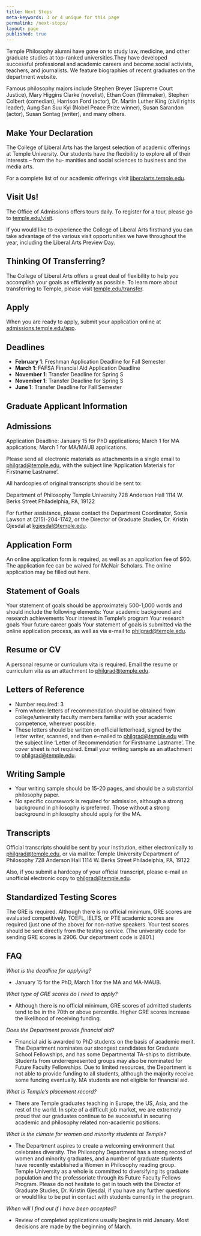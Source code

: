 ```yaml
---
title: Next Stops
meta-keywords: 3 or 4 unique for this page
permalink: /next-stops/
layout: page
published: true
---
```


Temple Philosophy alumni have gone on to study law, medicine, and other graduate studies at  top-ranked universities.They have developed successful professional and academic careers and become social activists, teachers, and journalists. We feature biographies of recent graduates on the department website.

Famous philosophy majors include Stephen Breyer (Supreme Court Justice), Mary Higgins Clarke (novelist), Ethan Coen (filmmaker), Stephen Colbert (comedian), Harrison Ford (actor), Dr. Martin  Luther King (civil rights leader), Aung San Suu Kyi (Nobel Peace Prize winner), Susan Sarandon  (actor), Susan Sontag (writer), and many others.

## Make Your Declaration

The College of Liberal Arts has the largest selection of academic offerings at Temple University.
Our students have the flexibility to explore all of their interests – from the hu- manities and
social sciences to business and the media arts.

For a complete list of our academic offerings visit [liberalarts.temple.edu](liberalarts.temple.edu).

## Visit Us!

The Office of Admissions offers tours daily. To register for a tour, please go to [temple.edu/visit](temple.edu/visit).

If you would like to experience the College of Liberal Arts firsthand you can take advantage of the
various visit opportunities we have throughout the year, including the Liberal Arts Preview Day.

## Thinking Of Transferring?

The College of Liberal Arts offers a great deal of flexibility to help you accomplish your goals as
efficiently as possible. To learn more about transferring to Temple, please visit [temple.edu/transfer](temple.edu/transfer).

## Apply
When you are ready to apply, submit your application online at [admissions.temple.edu/app](http://admissions.temple.edu/apply).

## Deadlines

- **February 1**: Freshman Application Deadline for Fall Semester 
- **March 1**: FAFSA Financial Aid Application Deadline 
- **November 1**: Transfer Deadline for Spring S
- **November 1**: Transfer Deadline for Spring S
- **June 1**: Transfer Deadline for Fall Semester

## Graduate Applicant Information

## Admissions

Application Deadline: January 15 for PhD applications; March 1 for MA applications; March 1 for MA/MAUB applications.

Please send all electronic materials as attachments in a single email to [philgrad@temple.edu](philgrad@temple.edu), with the subject line ‘Application Materials for Firstname Lastname’.

All hardcopies of original transcripts should be sent to:

Department of Philosophy
Temple University
728 Anderson Hall
1114 W. Berks Street
Philadelphia, PA, 19122

For further assistance, please contact the Department Coordinator, Sonia Lawson at (215)-204-1742, or the Director of Graduate Studies, Dr. Kristin Gjesdal at [kgjesdal@temple.edu](kgjesdal@temple.edu).

## Application Form

An online application form is required, as well as an application fee of $60. The application fee can be waived for McNair Scholars. The online application may be filled out here.

## Statement of Goals

Your statement of goals should be approximately 500-1,000 words and should include the following elements:
Your academic background and research achievements
Your interest in Temple’s program
Your research goals
Your future career goals
Your statement of goals is submitted via the online application process, as well as via e-mail to [philgrad@temple.edu](philgrad@temple.edu).

## Resume or CV

A personal resume or curriculum vita is required.
Email the resume or curriculum vita as an attachment to [philgrad@temple.edu](philgrad@temple.edu).

## Letters of Reference

- Number required: 3
- From whom: letters of recommendation should be obtained from college/university faculty members familiar with your academic competence, wherever possible.
- These letters should be written on official letterhead, signed by the letter writer, scanned, and then e-mailed to [philgrad@temple.edu](philgrad@temple.edu) with the subject line ‘Letter of Recommendation for Firstname Lastname’. The cover sheet is not required.
Email your writing sample as an attachment to [philgrad@temple.edu](philgrad@temple.edu).

## Writing Sample

- Your writing sample should be 15-20 pages, and should be a substantial philosophy paper.
- No specific coursework is required for admission, although a strong background in philosophy is preferred. Those without a strong background in philosophy should apply for the MA.

## Transcripts

Official transcripts should be sent by your institution, either electronically to [philgrad@temple.edu](philgrad@temple.edu), or via mail to:
Temple University
Department of Philosophy
728 Anderson Hall
1114 W. Berks Street
Philadelphia, PA, 19122

Also, if you submit a hardcopy of your official transcript, please e-mail an unofficial electronic copy to [philgrad@temple.edu](philgrad@temple.edu).

## Standardized Testing Scores

The GRE is required. Although there is no official minimum, GRE scores are evaluated competitively.
TOEFL, IELTS, or PTE academic scores are required (just one of the above) for non-native speakers.
Your test scores should be sent directly from the testing service. (The university code for sending GRE scores is 2906. Our department code is 2801.)

## FAQ

_What is the deadline for applying?_ 
- January 15 for the PhD, March 1 for the MA and MA-MAUB.

_What type of GRE scores do I need to apply?_
- Although there is no official minimum, GRE scores of admitted students tend to be in the 70th or above percentile. Higher GRE scores increase the likelihood of receiving funding.

_Does the Department provide financial aid?_
- Financial aid is awarded to PhD students on the basis of academic merit. The Department nominates our strongest candidates for Graduate School Fellowships, and has some Departmental TA-ships to distribute. Students from underrepresented groups may also be nominated for Future Faculty Fellowships. Due to limited resources, the Department is not able to provide funding to all students, although the majority receive some funding eventually. MA students are not eligible for financial aid.

_What is Temple’s placement record?_
- There are Temple graduates teaching in Europe, the US, Asia, and the rest of the world. In spite of a difficult job market, we are extremely proud that our graduates continue to be successful in securing academic and philosophy related non-academic positions.

_What is the climate for women and minority students at Temple?_
- The Department aspires to create a welcoming environment that celebrates diversity. The Philosophy Department has a strong record of women and minority graduates, and a number of graduate students have recently established a Women in Philosophy reading group. Temple University as a whole is committed to diversifying its graduate population and the professoriate through its Future Faculty Fellows Program. Please do not hesitate to get in touch with the Director of Graduate Studies, Dr. Kristin Gjesdal, if you have any further questions or would like to be put in contact with students currently in the program.

_When will I find out if I have been accepted?_
- Review of completed applications usually begins in mid January. Most decisions are made by the beginning of March.
